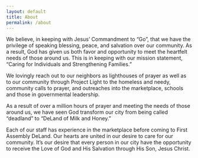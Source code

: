 ```yaml
---
layout: default
title: About
permalink: /about
---
```


We believe, in keeping with Jesus’ Commandment to “Go”, that we have the privilege of speaking blessing, peace, and salvation over our community. As a result, God has given us both favor and opportunity to meet the heartfelt needs of those around us. This is in keeping with our mission statement, “Caring for Individuals and Strengthening Families.”

We lovingly reach out to our neighbors as lighthouses of prayer as well as to our community through Project Light to the homeless and needy, community calls to prayer, and outreaches into the marketplace, schools and those in governmental leadership.

As a result of over a million hours of prayer and meeting the needs of those around us, we have seen God transform our city from being called “deadland” to “DeLand of Milk and Honey.”

Each of our staff has experience in the marketplace before coming to First Assembly DeLand. Our hearts are united in our desire to care for our community. It’s our desire that every person in our city have the opportunity to receive the Love of God and His Salvation through His Son, Jesus Christ.
